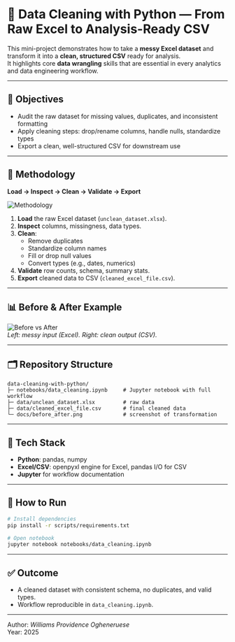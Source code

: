 # 🧹 Data Cleaning with Python — From Raw Excel to Analysis-Ready CSV

This mini-project demonstrates how to take a **messy Excel dataset** and transform it into a **clean, structured CSV** ready for analysis.  
It highlights core **data wrangling** skills that are essential in every analytics and data engineering workflow.

---

## 🎯 Objectives
- Audit the raw dataset for missing values, duplicates, and inconsistent formatting  
- Apply cleaning steps: drop/rename columns, handle nulls, standardize types  
- Export a clean, well-structured CSV for downstream use  

---

## 🔄 Methodology

**Load → Inspect → Clean → Validate → Export**

![Methodology](./docs/methodology.png)

1. **Load** the raw Excel dataset (`unclean_dataset.xlsx`).  
2. **Inspect** columns, missingness, data types.  
3. **Clean**:  
   - Remove duplicates  
   - Standardize column names  
   - Fill or drop null values  
   - Convert types (e.g., dates, numerics)  
4. **Validate** row counts, schema, summary stats.  
5. **Export** cleaned data to CSV (`cleaned_excel_file.csv`).  

---

## 📊 Before & After Example

![Before vs After](./docs/before_after.png)  
*Left: messy input (Excel). Right: clean output (CSV).*

---

## 🗂 Repository Structure

```
data-cleaning-with-python/
├─ notebooks/data_cleaning.ipynb     # Jupyter notebook with full workflow
├─ data/unclean_dataset.xlsx         # raw data
├─ data/cleaned_excel_file.csv       # final cleaned data
└─ docs/before_after.png             # screenshot of transformation
```

---

## 🧰 Tech Stack
- **Python**: pandas, numpy  
- **Excel/CSV**: openpyxl engine for Excel, pandas I/O for CSV  
- **Jupyter** for workflow documentation  

---

## 🚀 How to Run

```bash
# Install dependencies
pip install -r scripts/requirements.txt

# Open notebook
jupyter notebook notebooks/data_cleaning.ipynb
```

---

## ✅ Outcome
- A cleaned dataset with consistent schema, no duplicates, and valid types.  
- Workflow reproducible in `data_cleaning.ipynb`.  

---

Author: *Williams Providence Ogheneruese*  
Year: 2025

